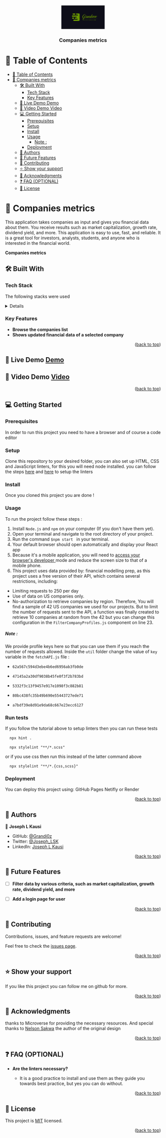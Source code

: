 <a name="readme-top"></a>

<div align="center">
<img src="./src/assets/icon/Grandiose.png" alt="logo" width="140"  height="auto" />
  <br/>

  <h3><b>Companies metrics</b></h3>

</div>


# 📗 Table of Contents

- [📗 Table of Contents](#-table-of-contents)
- [📖 Companies metrics ](#-companies-metrics-)
  - [🛠 Built With ](#-built-with-)
    - [Tech Stack ](#tech-stack-)
    - [Key Features ](#key-features-)
  - [🚀 Live Demo Demo](#-live-demo-demo)
  - [🚀 Video Demo Video](#-video-demo-video)
  - [💻 Getting Started ](#-getting-started-)
    - [Prerequisites](#prerequisites)
    - [Setup](#setup)
    - [Install](#install)
    - [Usage](#usage)
        - [Note :](#note-)
    - [Deployment](#deployment)
  - [👥 Authors ](#-authors-)
  - [🔭 Future Features ](#-future-features-)
  - [🤝 Contributing ](#-contributing-)
  - [⭐️ Show your support ](#️-show-your-support-)
  - [🙏 Acknowledgments ](#-acknowledgments-)
  - [❓ FAQ (OPTIONAL) ](#-faq-optional-)
  - [📝 License ](#-license-)

<!-- PROJECT DESCRIPTION -->

# 📖 Companies metrics <a name="about-project"></a>

This application takes companies as input and gives you financial data about them. You receive results such as market capitalization, growth rate, dividend yield, and more. This application is easy to use, fast, and reliable. It is a great tool for investors, analysts, students, and anyone who is interested in the financial world.  

**Companies metrics** 

## 🛠 Built With <a name="built-with"></a>

### Tech Stack <a name="tech-stack"></a>

The following stacks were used

<details>
  <ul>
    <li><a href="https://developer.mozilla.org/en-US/docs/Web/HTML">HTML</a></li>
    <li><a href="https://developer.mozilla.org/en-US/docs/Web/CSS">CSS</a></li>
    <li><a href="https://developer.mozilla.org/en-US/docs/Web/JavaScript">Javascript</a></li>
    <li><a href="https://react-redux.js.org/">React Redux</a></li>
    <li><a href="https://react.dev/t">React</a></li>
    <li><a href="https://webpack.js.org/">Webpack</a></li>
  </ul>
</details>


<!-- Features -->

### Key Features <a name="key-features"></a>

- **Browse the companies list**
- **Shows updated financial data of a selected company**



<p align="right">(<a href="#readme-top">back to top</a>)</p>


## 🚀 Live Demo <a name="live-demo" href="https://companies-metrics-xscn.onrender.com/">Demo</a>
## 🚀 Video Demo <a name="live-demo" href="">Video</a>




<p align="right">(<a href="#readme-top">back to top</a>)</p>

<!-- GETTING STARTED -->

## 💻 Getting Started <a name="getting-started"></a>

### Prerequisites

In order to run this project you need to have a browser and of course a code editor



### Setup

Clone this repository to your desired folder, you can also set up HTML, CSS and JavaScript linters, for this you will need node installed. you can follow the steps [here](https://github.com/microverseinc/linters-config/tree/master/html-css) and [here](https://github.com/microverseinc/linters-config/tree/master/javascript) to setup the linters


### Install

Once you cloned this project you are done !


### Usage

To run the project follow these steps :
1. Install `Node.js` and `npm` on your computer (If you don't have them yet).
2. Open your terminal and navigate to the root directory of your project.
3. Run the command ```$npm start ``` in your terminal.
4. Your default browser should open automatically and display your React app
5. Because it's a mobile application,
you will need to <a href="https://www.geeksforgeeks.org/browser-developer-tools/" target="_blank"> access your browser's developer </a> mode and reduce the screen size to that of a mobile phone.
6. This project uses data provided by: financial modelling prep, as this project uses a free version of their API, which contains several restrictions, including:
- Limiting requests to 250 per day
- Use of data on US companies only.
- No-authorization to retrieve companies by region.
Therefore, You will find a sample of 42 US companies we used for our projects.
But to limit the number of requests sent to the API, a function was finally created to retrieve 10 companies at random from the 42 but you can change this configuration in the `FilterCompanyProfiles.js` component on line 23.

##### Note : 
We provide profile keys here so that you can use them if you reach the number of requests allowed. Inside the `util` folder change the value of `key` variable in the `fetchAPI.js` file :
- ```$
  62a567c594d3ebe4b6ed6956ab3fb0de
  ```
- ```$
  47145a2a30df9038b45fe0f3f2b783bd
  ```
- ```$
  5332f3c13f9457e917e1098f3c882b81
  ```
- ```$
  80bc438fc35b49b690e55443727ede71
  ```
- ```$
  a7bdf39e8d91e9da68c667e23ecc6127
  ```

### Run tests

If you follow the tutorial above to setup linters then you can run these tests

```$
  npx hint .
```
```$
  npx stylelint "**/*.scss"
```

or if you use css then run this instead of the latter command above

```$
  npx stylelint "**/*.{css,scss}"
```

### Deployment

You can deploy this project using: GitHub Pages Netifly or Render 

<p align="right">(<a href="#readme-top">back to top</a>)</p>

<!-- AUTHORS -->

## 👥 Authors <a name="authors"></a>

👤 **Joseph L Kausi**

- GitHub: [@Grandi0z](https://github.com/Grandi0z)
- Twitter: [@Joseph_LSK](https://twitter.com/Joseph_LSK)
- LinkedIn: [Joseph L Kausi](https://www.linkedin.com/in/joskal/)

<p align="right">(<a href="#readme-top">back to top</a>)</p>

<!-- FUTURE FEATURES -->

## 🔭 Future Features <a name="future-features"></a>


- [ ] **Filter data by various criteria, such as market capitalization, growth rate, dividend yield, and more**
- [ ] **Add a login page for user**


<p align="right">(<a href="#readme-top">back to top</a>)</p>

<!-- CONTRIBUTING -->

## 🤝 Contributing <a name="contributing"></a>

Contributions, issues, and feature requests are welcome!

Feel free to check the [issues page](https://github.com/Grandi0z/financial_metrics/issues).

<p align="right">(<a href="#readme-top">back to top</a>)</p>

<!-- SUPPORT -->

## ⭐️ Show your support <a name="support"></a>

If you like this project you can follow me on github for more.

<p align="right">(<a href="#readme-top">back to top</a>)</p>

<!-- ACKNOWLEDGEMENTS -->

## 🙏 Acknowledgments <a name="acknowledgements"></a>

thanks to Microverse for providing the necessary resources.
And special thanks to <a href='https://www.behance.net/sakwadesignstudio' target="_blank">Nelson Sakwa</a> the author of the original design




<p align="right">(<a href="#readme-top">back to top</a>)</p>


## ❓ FAQ (OPTIONAL) <a name="faq"></a>

- **Are the linters necessary?**

  - It is a good practice to install and use them as they guide you towards best practice, but yes you can do without. 

<p align="right">(<a href="#readme-top">back to top</a>)</p>

<!-- LICENSE -->

## 📝 License <a name="license"></a>

This project is [MIT](https://github.com/Grandi0z/financial_metrics/blob/dev/LICENSE) licensed.

<p align="right">(<a href="#readme-top">back to top</a>)</p>
